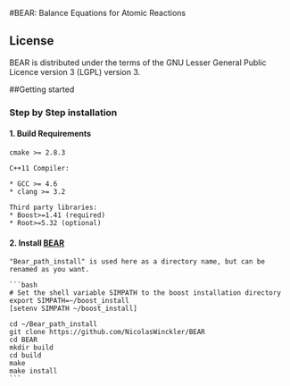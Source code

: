 #BEAR: Balance Equations for Atomic Reactions 

## License 
BEAR  is distributed under the terms of the GNU Lesser General Public Licence version 3 (LGPL) version 3.

##Getting started


### Step by Step installation

#### 1. Build Requirements

    cmake >= 2.8.3

    C++11 Compiler:

    * GCC >= 4.6
    * clang >= 3.2

    Third party libraries:
    * Boost>=1.41 (required)
    * Root>=5.32 (optional)

#### 2. Install [BEAR](https://github.com/NicolasWinckler/BEAR)

    "Bear_path_install" is used here as a directory name, but can be renamed as you want.
    
    ```bash
    # Set the shell variable SIMPATH to the boost installation directory
    export SIMPATH=~/boost_install
    [setenv SIMPATH ~/boost_install]

    cd ~/Bear_path_install
    git clone https://github.com/NicolasWinckler/BEAR
    cd BEAR
    mkdir build
    cd build
    make
    make install
    ```
